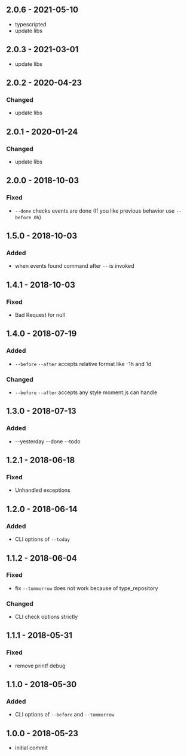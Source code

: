 ## 2.0.6 - 2021-05-10

- typescripted
- update libs

## 2.0.3 - 2021-03-01

- update libs

## 2.0.2 - 2020-04-23

### Changed

- update libs

## 2.0.1 - 2020-01-24

### Changed

- update libs

## 2.0.0 - 2018-10-03

### Fixed

- `--done` checks events are done (If you like previous behavior use `--before 0h`)

## 1.5.0 - 2018-10-03

### Added

- when events found command after `--` is invoked

## 1.4.1 - 2018-10-03

### Fixed

- Bad Request for null

## 1.4.0 - 2018-07-19

### Added

- `--before` `--after` accepts relative format like -1h and 1d

### Changed

- `--before` `--after` accepts any style moment.js can handle

## 1.3.0 - 2018-07-13

### Added

- --yesterday --done --todo

## 1.2.1 - 2018-06-18

### Fixed

- Unhandled exceptions

## 1.2.0 - 2018-06-14

### Added

- CLI options of `--today`

## 1.1.2 - 2018-06-04

### Fixed

- fix `--tommorrow` does not work because of type_repository

### Changed

- CLI check options strictly

## 1.1.1 - 2018-05-31

### Fixed

- remove printf debug

## 1.1.0 - 2018-05-30

### Added

- CLI options of `--before` and `--tommorrow`

## 1.0.0 - 2018-05-23

- initial commit
